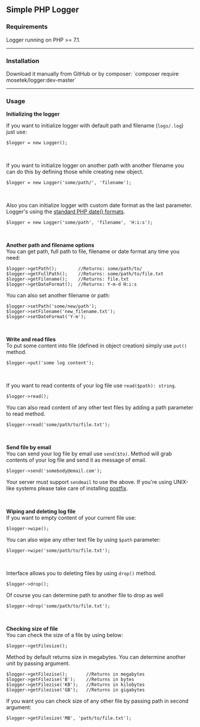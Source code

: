 <h2>Simple PHP Logger</h2>

<h3>Requirements</h3>
Logger running on PHP >= 7.1.

<hr/>

<h3>Installation</h3>
Download it manually from GitHub or by composer: `composer require mosetek/logger:dev-master`

<hr/>

<h3>Usage</h3>
<b>Initializing the logger</b><br/>

If you want to initialize logger with default path and filename (`logs/.log`) just use:

```
$logger = new Logger();
```

<br/>

If you want to initialize logger on another path with another filename you can do this by defining those while creating new object.

```
$logger = new Logger('some/path/', 'filename'); 
```

<br/>

Also you can initialize logger with custom date format as the last parameter. Logger's using the <a href="https://www.php.net/manual/en/function.date.php">standard PHP date() formats</a>.

```
$logger = new Logger('some/path', 'filename', 'H:i:s');
```

<br/>

<b>Another path and filename options</b><br/>
You can get path, full path to file, filename or date format any time you need:

```
$logger->getPath();        //Returns: some/path/to/
$logger->getFullPath();    //Returns: some/path/to/file.txt
$logger->getFilename();    //Returns: file.txt
$logger->getDateFormat();  //Returns: Y-m-d H:i:s
```

You can also set another filename or path:

```
$logger->setPath('some/new/path');
$logger->setFilename('new_filename.txt');
$logger->setDateFormat('Y-m');
```


<br/>

<b>Write and read files</b><br/>
To put some content into file (defined in object creation) simply use `put()` method. 

```
$logger->put('some log content');
```

<br/>

If you want to read contents of your log file use `read($path): string`.

```
$logger->read();
```

You can also read content of any other text files by adding a path parameter to read method.

```
$logger->read('some/path/to/file.txt');
```

<br/>

<b>Send file by email</b><br/>
You can send your log file by email use `send($to)`. Method will grab contents of your log file and send it as message of email.

```
$logger->send('somebody@email.com');
```
Your server must support `sendmail` to use the above. If you're using UNIX-like systems please take care of installing <a href="http://www.postfix.org">postfix</a>. 

<br/>

<b>Wiping and deleting log file</b><br/>
If you want to empty content of your current file use:

```
$logger->wipe();
```

You can also wipe any other text file by using `$path` parameter:

```
$logger->wipe('some/path/to/file.txt');
```

<br/>

Interface allows you to deleting files by using `drop()` method.

```
$logger->drop();
```

Of course you can determine path to another file to drop as well

```
$logger->drop('some/path/to/file.txt');
```

<br/>

<b>Checking size of file</b><br/>
You can check the size of a file by using below:

```
$logger->getFilesize();
```

Method by default returns size in megabytes. You can determine another unit by passing argument.

```
$logger->getFilezise();       //Returns in megabytes
$logger->getFilezise('B');    //Returns in bytes
$logger->getFilezise('KB');   //Returns in kilobytes
$logger->getFilezise('GB');   //Returns in gigabytes
```

If you want you can check size of any other file by passing path in second argument:

```
$logger->getFilesize('MB', 'path/to/file.txt');
```

